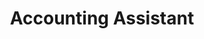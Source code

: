 ﻿---
name: Dania Ramirez
title: Accounting Assistant
email: dania@thetexaslawdog.com
title2: 
mda: FALSE
---

